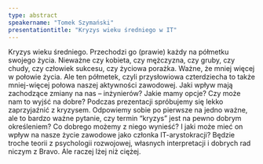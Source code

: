 ```yaml
---
type: abstract
speakername: "Tomek Szymański"
presentationtitle: "Kryzys wieku średniego w IT"
---
```

Kryzys wieku średniego. Przechodzi go (prawie) każdy na półmetku swojego życia. Nieważne czy kobieta, czy mężczyzna, czy gruby, czy chudy, czy człowiek sukcesu, czy życiowa porażka. Ważne, że mniej więcej w połowie życia. Ale ten półmetek, czyli przysłowiowa czterdziecha to także mniej-więcej połowa naszej aktywności zawodowej. Jaki wpływ mają zachodzące zmiany na nas – inżynierów? Jakie mamy opcje? Czy może nam to wyjść na dobre? Podczas prezentacji spróbujemy się lekko zaprzyjaźnić z kryzysem. Odpowiemy sobie po pierwsze na jedno ważne, ale to bardzo ważne pytanie, czy termin “kryzys” jest na pewno dobrym określeniem? Co dobrego możemy z niego wynieść? I jaki może mieć on wpływ na nasze życie zawodowe jako członka IT-arystokracji? Będzie troche teorii z psychologii rozwojowej, własnych interpretacji i dobrych rad niczym z Bravo. Ale raczej lżej niż ciężej.

